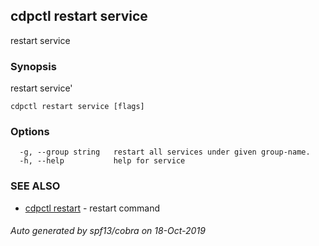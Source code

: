 ## cdpctl restart service

restart service

### Synopsis

restart service'

```
cdpctl restart service [flags]
```

### Options

```
  -g, --group string   restart all services under given group-name.
  -h, --help           help for service
```

### SEE ALSO

* [cdpctl restart](cdpctl_restart.md)	 - restart command

###### Auto generated by spf13/cobra on 18-Oct-2019
